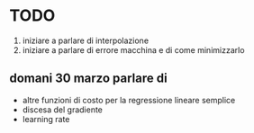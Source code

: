 # TODO

1. iniziare a parlare di interpolazione
2. iniziare a parlare di errore macchina e di come minimizzarlo

## domani 30 marzo parlare di

- altre funzioni di costo per la regressione lineare semplice
- discesa del gradiente
- learning rate
